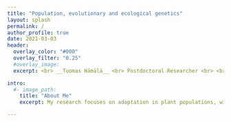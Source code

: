 ```yaml
---
title: "Population, evolutionary and ecological genetics"
layout: splash
permalink: /
author_profile: true
date: 2021-03-03
header:
  overlay_color: "#000"
  overlay_filter: "0.25"
  #overlay_image:
  excerpt: <br> __Tuomas Hämälä__ <br> Postdoctoral Researcher <br> <br> Department of Plant and Microbial Biology <br> University of Minnesota

intro:
  #- image_path:
  	title: "About Me"
    excerpt: My research focuses on adaptation in plant populations, with emphasis on genetic and genomic architecture of adaptive traits. <br> <br> Currently I am a postdoc at the University of Minnesota, studying local adaptation and strctural variant evolution in _Theobroma cacao_. <br> <br> I completed my PhD at the University of Oulu, Finland.

---
```

